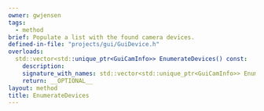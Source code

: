 ```yaml
---
owner: gwjensen
tags:
  - method
brief: Populate a list with the found camera devices.
defined-in-file: "projects/gui/GuiDevice.h"
overloads:
  std::vector<std::unique_ptr<GuiCamInfo>> EnumerateDevices() const:
    description:
    signature_with_names: std::vector<std::unique_ptr<GuiCamInfo>> EnumerateDevices() const
    return: __OPTIONAL__
layout: method
title: EnumerateDevices
---
```

